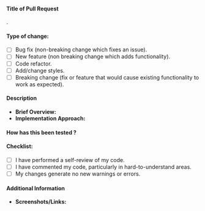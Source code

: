 #### Title of Pull Request

<!-- Provide a concise and informative title for your pull request -->.

#### Type of change:

- [ ] Bug fix (non-breaking change which fixes an issue).
- [ ] New feature (non breaking change which adds functionality).
- [ ] Code refactor.
- [ ] Add/change styles.
- [ ] Breaking change (fix or feature that would cause existing functionality to work as expected).

#### Description

- **Brief Overview:**
  <!-- Summarize the changes made and the problem or enhancement addressed. -->
- **Implementation Approach:**
  <!-- Explain your approach to solving the issue or implementing the feature. -->

#### How has this been tested ?

<!--- Please describe in detail how you tested your changes. -->
<!--- Include details of your testing environment, and the tests you ran to -->
<!--- see how your change affects other areas of the code, etc. -->

#### Checklist:

- [ ] I have performed a self-review of my code.
- [ ] I have commented my code, particularly in hard-to-understand areas.
- [ ] My changes generate no new warnings or errors.

#### Additional Information

- **Screenshots/Links:**
